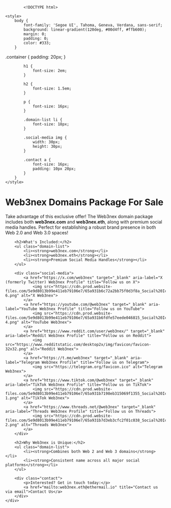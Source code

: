             <!DOCTYPE html>
<html lang="en">

<head>
    <meta charset="UTF-8">
    <meta name="viewport" content="width=device-width, initial-scale=1.0">
    <title>Buy Web3nex Domains Package</title>
    <meta name="description" content="Web3nex domain package includes web3nex.com and web3nex.eth, along with premium social media handles.">
    <meta name="keywords" content="Web3nex domain for sale, buy web3nex, web3nex.com, web3nex.eth, web3 domains for sale, domain name purchase, web3 domain package, social media handles for sale">
    <meta name="robots" content="index, follow">
    
    <style>
        body {
            font-family: 'Segoe UI', Tahoma, Geneva, Verdana, sans-serif;
            background: linear-gradient(120deg, #00d4ff, #ffb600);
            margin: 0;
            padding: 0;
            color: #333;
        }
.container {
                padding: 20px;
            }

            h1 {
                font-size: 2em;
            }

            h2 {
                font-size: 1.5em;
            }

            p {
                font-size: 16px;
            }

            .domain-list li {
                font-size: 18px;
            }

            .social-media img {
                width: 30px;
                height: 30px;
            }

            .contact a {
                font-size: 16px;
                padding: 10px 20px;
            }
        }
    </style>
</head>

<body>
    <div class="container">
        <h1>Web3nex Domains Package For Sale</h1>
        <p>Take advantage of this exclusive offer! The Web3nex domain package includes both <strong>web3nex.com</strong> and <strong>web3nex.eth</strong>, along with premium social media handles. Perfect for establishing a robust brand presence in both Web 2.0 and Web 3.0 spaces!</p>

        <h2>What's Included:</h2>
        <ul class="domain-list">
            <li><strong>web3nex.com</strong></li>
            <li><strong>web3nex.eth</strong></li>
            <li><strong>Premium Social Media Handles</strong></li>
        </ul>

        <div class="social-media">
            <a href="https://x.com/web3nex" target="_blank" aria-label="X (formerly Twitter) Web3nex Profile" title="Follow us on X">
                <img src="https://cdn.prod.website-files.com/5e9d8013b99e411eb79106e7/65a931b6c72a2bb75f0d3f8a_Social%20Icons-6.png" alt="X Web3nex">
            </a>
            <a href="https://youtube.com/@web3nex" target="_blank" aria-label="YouTube Web3nex Profile" title="Follow us on YouTube">
                <img src="https://cdn.prod.website-files.com/5e9d8013b99e411eb79106e7/65a931b6fdfe57eede046815_Social%20Icons-4.png" alt="YouTube Web3nex">
            </a>
            <a href="https://www.reddit.com/user/web3nex/" target="_blank" aria-label="Reddit Web3nex Profile" title="Follow us on Reddit">
                <img src="https://www.redditstatic.com/desktop2x/img/favicon/favicon-32x32.png" alt="Reddit Web3nex">
            </a>
            <a href="https://t.me/web3nex" target="_blank" aria-label="Telegram Web3nex Profile" title="Follow us on Telegram">
                <img src="https://telegram.org/favicon.ico" alt="Telegram Web3nex">
            </a>
            <a href="https://www.tiktok.com/@web3nex" target="_blank" aria-label="TikTok Web3nex Profile" title="Follow us on TikTok">
                <img src="https://cdn.prod.website-files.com/5e9d8013b99e411eb79106e7/65a931b7198eb315069f1355_Social%20Icons-1.png" alt="TikTok Web3nex">
            </a>
            <a href="https://www.threads.net/@web3nex" target="_blank" aria-label="Threads Web3nex Profile" title="Follow us on Threads">
                <img src="https://cdn.prod.website-files.com/5e9d8013b99e411eb79106e7/65a931b7d3eb3cfc2f01c038_Social%20Icons-2.png" alt="Threads Web3nex">
            </a>
        </div>

        <h2>Why Web3nex is Unique:</h2>
        <ul class="domain-list">
            <li><strong>Combines both Web 2 and Web 3 domains</strong></li>
            <li><strong>Consistent name across all major social platforms</strong></li>
        </ul>
        
        <div class="contact">
            <p>Interested? Get in touch today:</p>
            <a href="mailto:web3nex.eth@ethermail.io" title="Contact us via email">Contact Us</a>
        </div>
    </div>
</body>

</html>
